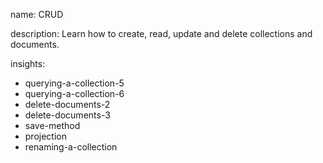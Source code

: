 name: CRUD

description: Learn how to create, read, update and delete collections and documents.

insights:
  - querying-a-collection-5
  - querying-a-collection-6
  - delete-documents-2
  - delete-documents-3
  - save-method
  - projection
  - renaming-a-collection
